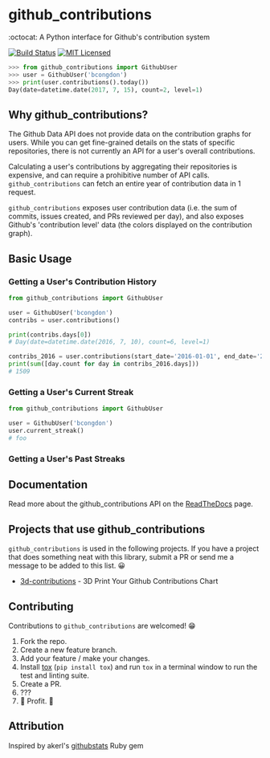 # github_contributions
:octocat: A Python interface for Github's contribution system

[![Build Status](https://travis-ci.org/bcongdon/github-contributions.svg?branch=master)](https://travis-ci.org/bcongdon/github-contributions)
[![MIT Licensed](https://img.shields.io/badge/license-MIT-green.svg)](https://tldrlegal.com/license/mit-license)

```python
>>> from github_contributions import GithubUser
>>> user = GithubUser('bcongdon')
>>> print(user.contributions().today())
Day(date=datetime.date(2017, 7, 15), count=2, level=1)
```

## Why github_contributions?

The Github Data API does not provide data on the contribution graphs for users. While you can get fine-grained details on the stats of specific repositories, there is not currently an API for a user's overall contributions.

Calculating a user's contributions by aggregating their repositories is expensive, and can require a prohibitive number of API calls. `github_contributions` can fetch an entire year of contribution data in 1 request.

`github_contributions` exposes user contribution data (i.e. the sum of commits, issues created, and PRs reviewed per day), and also exposes Github's 'contribution level' data (the colors displayed on the contribution graph).

## Basic Usage

### Getting a User's Contribution History

``` python
from github_contributions import GithubUser

user = GithubUser('bcongdon')
contribs = user.contributions()

print(contribs.days[0])
# Day(date=datetime.date(2016, 7, 10), count=6, level=1)

contribs_2016 = user.contributions(start_date='2016-01-01', end_date='2016-12-31')
print(sum([day.count for day in contribs_2016.days]))
# 1509
```

### Getting a User's Current Streak
``` python
from github_contributions import GithubUser

user = GithubUser('bcongdon')
user.current_streak()
# foo
```

### Getting a User's Past Streaks


## Documentation

Read more about the github_contributions API on the [ReadTheDocs]() page.

## Projects that use github_contributions

`github_contributions` is used in the following projects. If you have a project that does something neat with this library, submit a PR or send me a message to be added to this list. 😀

* [3d-contributions](https://github.com/bcongdon/3d-contributions) - 3D Print Your Github Contributions Chart

## Contributing

Contributions to `github_contributions` are welcomed! 😁

1. Fork the repo.
2. Create a new feature branch.
3. Add your feature / make your changes.
4. Install [tox](https://tox.readthedocs.io/) (`pip install tox`) and run `tox` in a terminal window to run the test and linting suite.
5. Create a PR.
6. ???
7. 🎉 Profit. 🎉

## Attribution

Inspired by akerl's [githubstats](https://github.com/akerl/githubstats) Ruby gem
